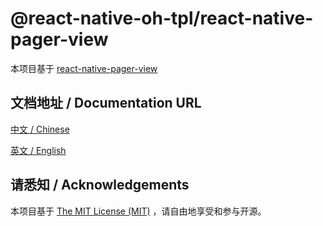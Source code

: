 # @react-native-oh-tpl/react-native-pager-view

本项目基于 [react-native-pager-view](https://github.com/callstack/react-native-pager-view)

## 文档地址 / Documentation URL 

[中文 / Chinese](https://gitee.com/react-native-oh-library/usage-docs/blob/master/zh-cn/react-native-pager-view.md)

[英文 / English](https://gitee.com/react-native-oh-library/usage-docs/blob/master/zh-cn/react-native-pager-view.md)


## 请悉知 / Acknowledgements

本项目基于 [The MIT License (MIT)](https://github.com/callstack/react-native-pager-view/blob/master/LICENSE) ，请自由地享受和参与开源。


